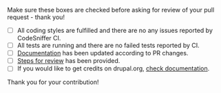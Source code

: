Make sure these boxes are checked before asking for review of your pull request - thank you!

- [ ] All coding styles are fulfilled and there are no any issues reported by CodeSniffer CI.
- [ ] All tests are running and there are no failed tests reported by CI.
- [ ] [Documentation](https://github.com/ymcatwincities/openy/tree/8.x-1.x/docs) has been updated according to PR changes.
- [ ] [Steps for review](https://github.com/ymcatwincities/openy/pull/94#issue-204580200) has been provided.
- [ ] If you would like to get credits on drupal.org, [check documentation](https://github.com/ymcatwincities/openy/blob/8.x-1.x/docs/Development/Contributing.md#drupalorg-credits).

Thank you for your contribution!
